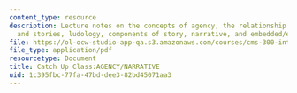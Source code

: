```yaml
---
content_type: resource
description: Lecture notes on the concepts of agency, the relationship between games
  and stories, ludology, components of story, narrative, and embedded/emergent storytelling.
file: https://ol-ocw-studio-app-qa.s3.amazonaws.com/courses/cms-300-introduction-to-videogame-studies-fall-2011/1c395fbc77fa47bddee382bd45071aa3_MITCMS_300F11_CatchUpClass.pdf
file_type: application/pdf
resourcetype: Document
title: Catch Up Class:AGENCY/NARRATIVE
uid: 1c395fbc-77fa-47bd-dee3-82bd45071aa3
---
```

